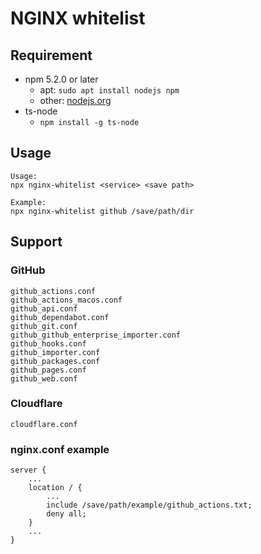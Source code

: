 # NGINX whitelist

## Requirement
- npm 5.2.0 or later
    - apt: `sudo apt install nodejs npm`
    - other: [nodejs.org](https://nodejs.org/)
- ts-node
    - `npm install -g ts-node`

## Usage
```
Usage:
npx nginx-whitelist <service> <save path>

Example:
npx nginx-whitelist github /save/path/dir
```

## Support
### GitHub
```
github_actions.conf
github_actions_macos.conf
github_api.conf
github_dependabot.conf
github_git.conf
github_github_enterprise_importer.conf
github_hooks.conf
github_importer.conf
github_packages.conf
github_pages.conf
github_web.conf
```
### Cloudflare
```
cloudflare.conf
```


### nginx.conf example
```
server {
    ...
    location / {
        ...
        include /save/path/example/github_actions.txt;
        deny all;
    }
    ...
}
```
